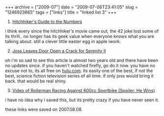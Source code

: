 +++
archive = ["2009-07"]
date = "2009-07-06T23:41:05"
slug = "1246923665"
tags = ["links"]
title = "linked list 3"
+++

1) [Hitchhiker's Guide to the Numbers][1]

i think every since the hitchhiker's movie came out, the 42 joke lost some
of its thrill.. no longer has its geek value when everyone knows what you
are talking about. still a clever little easter egg in apple iwork.

2) [Joss Leaves Door Open a Crack for Serenity II][2]

oh i'm so sad to see this article is almost two years old and there have
been no updates since. if you haven't watched firefly, go do it now. you
have no excuse not to, its all free on [hulu.com][3]. its easily one of
the best, if not the best, science fiction television series of all time.
if only joss would bring it back. that would be real shiny.

3) [Video of Rollerman Racing Against 600cc Sportbike (Spoiler: He
Wins)][4]

i have no idea why i saved this, but its pretty crazy if you have never
seen it.

these links were saved on 2007.08.08.

[1]: http://www.flickr.com/photos/bomberstudios/1052223330/
[2]: http://www.sliceofscifi.com/2007/08/07/joss-leaves-door-open-a-crack-for-serenity-ii/
[3]: http://www.hulu.com/firefly
[4]: http://gizmodo.com/gadgets/faster-faster/video-of-rollerman-racing-against-600cc-sportbike-spoiler-he-wins-287158.php

